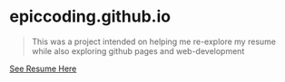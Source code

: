 # epiccoding.github.io

> This was a project intended on helping me re-explore my resume while also exploring github pages and web-development 

<a href="https://epiccoding.github.io/">See Resume Here</a>
